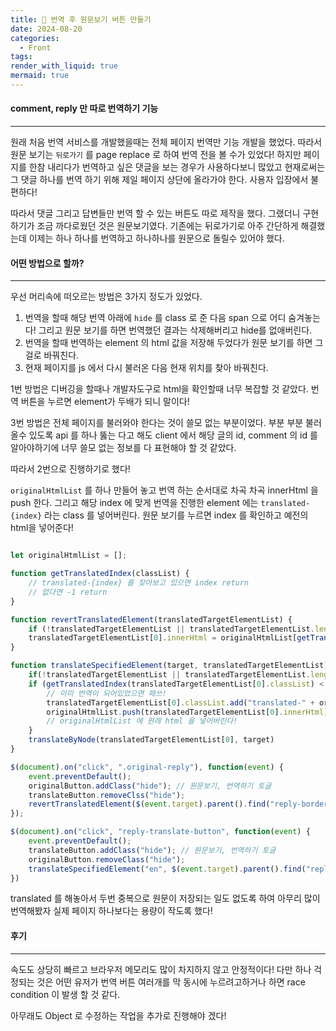 ```yaml
---
title: 🏓 번역 후 원문보기 버튼 만들기
date: 2024-08-20
categories:
  - Front
tags: 
render_with_liquid: true
mermaid: true
---
```

#### comment, reply 만 따로 번역하기 기능
---
원래 처음 번역 서비스를 개발했을때는 전체 페이지 번역만 기능 개발을 했었다. 따라서 원문 보기는 `뒤로가기` 를 page replace 로 하여 번역 전을 볼 수가 있었다!
하지만 페이지를 한참 내리다가 번역하고 싶은 댓글을 보는 경우가 사용하다보니 많았고 현재로써는 그 댓글 하나를 번역 하기 위해 제일 페이지 상단에 올라가야 한다. 사용자 입장에서 불편하다!

따라서 댓글 그리고 답변들만 번역 할 수 있는 버튼도 따로 제작을 했다. 그랬더니 구현하기가 조금 까다로웠던 것은 원문보기였다. 기존에는 뒤로가기로 아주 간단하게 해결했는데 이제는 하나 하나를 번역하고 하나하나를 원문으로 돌릴수 있어야 했다.

#### 어떤 방법으로 할까?
---
우선 머리속에 떠오르는 방법은 3가지 정도가 있었다. 
1. 번역을 할때 해당 번역 아래에 `hide` 를 class 로 준 다음 span 으로 어디 숨겨놓는다! 그리고 원문 보기를 하면 번역했던 결과는 삭제해버리고 hide를 없애버린다.
2. 번역을 할때 번역하는 element 의 html 값을 저장해 두었다가 원문 보기를 하면 그걸로 바꿔친다.
3. 현재 페이지를 js 에서 다시 불러온 다음 현재 위치를 찾아 바꿔친다.

1번 방법은 디버깅을 할때나 개발자도구로 html을 확인할때 너무 복잡할 것 같았다. 번역 버튼을 누르면 element가 두배가 되니 말이다!

3번 방법은 전체 페이지를 불러와야 한다는 것이 쓸모 없는 부분이었다. 부분 부분 불러올수 있도록 api 를 하나 뚫는 다고 해도 client 에서 해당 글의 id, comment 의 id 를 알아야하기에 너무 쓸모 없는 정보를 다 표현해야 할 것 같았다. 

따라서 2번으로 진행하기로 했다!

`originalHtmlList` 를 하나 만들어 놓고 번역 하는 순서대로 차곡 차곡 innerHtml 을 push 한다. 그리고 해당 index 에 맞게 번역을 진행한 element 에는 `translated-{index}` 라는 class 를 넣어버린다. 원문 보기를 누르면 index 를 확인하고 예전의 html을 넣어준다!


```js

let originalHtmlList = [];

function getTranslatedIndex(classList) {
	// translated-{index} 를 찾아보고 있으면 index return
	// 없다면 -1 return
}

function revertTranslatedElement(translatedTargetElementList) {
	if (!translatedTargetElementList || translatedTargetElementList.length === 0) return;
	translatedTargetElementList[0].innerHtml = originalHtmlList[getTranslatedIndex(translatedTargetElementList[0].classList)]
}

function translateSpecifiedElement(target, translatedTargetElementList) {
	if(!translatedTargetElementList || translatedTargetElementList.length === 0) return;
	if (getTranslatedIndex(translatedTargetElementList[0].classList) < 0 ) {
		// 이미 번역이 되어있었으면 패쓰!
		translatedTargetElementList[0].classList.add("translated-" + originalHtmlList.length);
		originalHtmlList.push(translatedTargetElementList[0].innerHtml);
		// originalHtmlList 에 원래 html 을 넣어버린다!
	}
	translateByNode(translatedTargetElementList[0], target)
}

$(document).on("click", ".original-reply"), function(event) {
	event.preventDefault();
	originalButton.addClass("hide"); // 원문보기, 번역하기 토글
	translateButton.removeClss("hide");
	revertTranslatedElement($(event.target).parent().find("reply-border"))
});

$(document).on("click", "reply-translate-button", function(event) {
	event.preventDefault();
	translateButton.addClass("hide"); // 원문보기, 번역하기 토글
	originalButton.removeClass("hide");
	translateSpecifiedElement("en", $(event.target).parent().find("reply-border"))
})
```

translated 를 해놓아서 두번 중복으로 원문이 저장되는 일도 없도록 하여 아무리 많이 번역해봤자 실제 페이지 하나보다는 용량이 작도록 했다!

#### 후기
----
속도도 상당히 빠르고 브라우저 메모리도 많이 차지하지 않고 안정적이다! 
다만 하나 걱정되는 것은 어떤 유저가 번역 버튼 여러개를 막 동시에 누르려고하거나 하면 race condition 이 발생 할 것 같다. 

아무래도 Object 로 수정하는 작업을 추가로 진행해야 겠다!